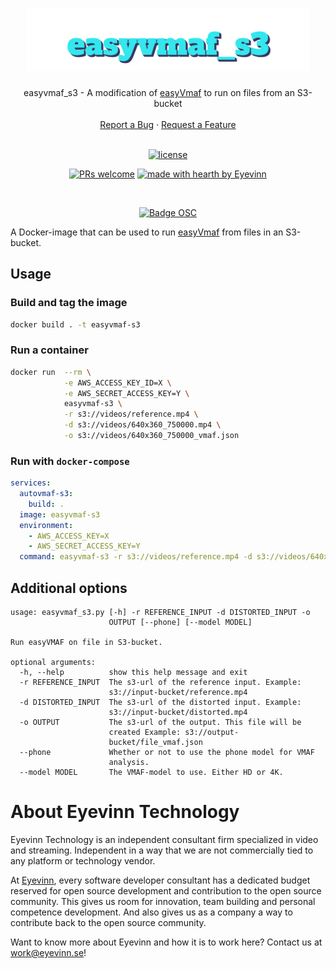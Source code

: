<h1 align="center">
  <a href="https://github.com/eyevinn/easyvmaf_s3">
    <img src="https://raw.githubusercontent.com/Eyevinn/easyvmaf_s3/main/logo.svg" alt="Logo" height="100">
  </a>
</h1>

<div align="center">
  easyvmaf_s3 - A modification of <a href="https://github.com/gdavila/easyVmaf">easyVmaf</a> to run on files from an S3-bucket 
  <br />
  <br />
  <a href="https://github.com/eyevinn/easyvmaf_s3/issues/new?assignees=&labels=bug&template=01_BUG_REPORT.md&title=bug%3A+">Report a Bug</a>
  ·
  <a href="https://github.com/eyevinn/easyvmaf_s3/issues/new?assignees=&labels=enhancement&template=02_FEATURE_REQUEST.md&title=feat%3A+">Request a Feature</a>
</div>

<div align="center">
<br />

[![license](https://img.shields.io/github/license/eyevinn/easyvmaf_s3.svg?style=flat-square)](LICENSE)

[![PRs welcome](https://img.shields.io/badge/PRs-welcome-ff69b4.svg?style=flat-square)](https://github.com/eyevinn/easyvmaf_s3/issues?q=is%3Aissue+is%3Aopen+label%3A%22help+wanted%22)
[![made with hearth by Eyevinn](https://img.shields.io/badge/made%20with%20%E2%99%A5%20by-Eyevinn-59cbe8.svg?style=flat-square)](https://github.com/Eyevinn)

<br />

[![Badge OSC](https://img.shields.io/badge/Evaluate-24243B?style=for-the-badge&logo=data:image/svg+xml;base64,PHN2ZyB3aWR0aD0iMjQiIGhlaWdodD0iMjQiIHZpZXdCb3g9IjAgMCAyNCAyNCIgZmlsbD0ibm9uZSIgeG1sbnM9Imh0dHA6Ly93d3cudzMub3JnLzIwMDAvc3ZnIj4KPGNpcmNsZSBjeD0iMTIiIGN5PSIxMiIgcj0iMTIiIGZpbGw9InVybCgjcGFpbnQwX2xpbmVhcl8yODIxXzMxNjcyKSIvPgo8Y2lyY2xlIGN4PSIxMiIgY3k9IjEyIiByPSI3IiBzdHJva2U9ImJsYWNrIiBzdHJva2Utd2lkdGg9IjIiLz4KPGRlZnM%2BCjxsaW5lYXJHcmFkaWVudCBpZD0icGFpbnQwX2xpbmVhcl8yODIxXzMxNjcyIiB4MT0iMTIiIHkxPSIwIiB4Mj0iMTIiIHkyPSIyNCIgZ3JhZGllbnRVbml0cz0idXNlclNwYWNlT25Vc2UiPgo8c3RvcCBzdG9wLWNvbG9yPSIjQzE4M0ZGIi8%2BCjxzdG9wIG9mZnNldD0iMSIgc3RvcC1jb2xvcj0iIzREQzlGRiIvPgo8L2xpbmVhckdyYWRpZW50Pgo8L2RlZnM%2BCjwvc3ZnPgo%3D)](https://app.osaas.io/browse/eyevinn-easyvmaf-s3)

</div>

A Docker-image that can be used to run [easyVmaf](https://github.com/gdavila/easyVmaf) from files in an S3-bucket.

## Usage

### Build and tag the image

```bash
docker build . -t easyvmaf-s3
```

### Run a container

```bash
docker run  --rm \
            -e AWS_ACCESS_KEY_ID=X \
            -e AWS_SECRET_ACCESS_KEY=Y \
            easyvmaf-s3 \
            -r s3://videos/reference.mp4 \
            -d s3://videos/640x360_750000.mp4 \
            -o s3://videos/640x360_750000_vmaf.json
```

### Run with `docker-compose`
```yml
services:
  autovmaf-s3:
    build: .
  image: easyvmaf-s3
  environment:
    - AWS_ACCESS_KEY=X
    - AWS_SECRET_ACCESS_KEY=Y
  command: easyvmaf-s3 -r s3://videos/reference.mp4 -d s3://videos/640x360_750000.mp4 -o s3://videos/640x360_750000_vmaf.json
```

## Additional options
```
usage: easyvmaf_s3.py [-h] -r REFERENCE_INPUT -d DISTORTED_INPUT -o
                      OUTPUT [--phone] [--model MODEL]

Run easyVMAF on file in S3-bucket.

optional arguments:
  -h, --help          show this help message and exit
  -r REFERENCE_INPUT  The s3-url of the reference input. Example:
                      s3://input-bucket/reference.mp4
  -d DISTORTED_INPUT  The s3-url of the distorted input. Example:
                      s3://input-bucket/distorted.mp4
  -o OUTPUT           The s3-url of the output. This file will be
                      created Example: s3://output-
                      bucket/file_vmaf.json
  --phone             Whether or not to use the phone model for VMAF
                      analysis.
  --model MODEL       The VMAF-model to use. Either HD or 4K.
```

# About Eyevinn Technology

Eyevinn Technology is an independent consultant firm specialized in video and streaming. Independent in a way that we are not commercially tied to any platform or technology vendor.

At [Eyevinn](https://github.com/Eyevinn), every software developer consultant has a dedicated budget reserved for open source development and contribution to the open source community. This gives us room for innovation, team building and personal competence development. And also gives us as a company a way to contribute back to the open source community.

Want to know more about Eyevinn and how it is to work here? Contact us at work@eyevinn.se!
